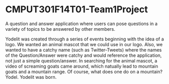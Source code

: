 CMPUT301F14T01-Team1Project
===========================

A question and answer application where users can pose questions in a variety of topics to be answered by other members. 

Yodelit was created through a series of events beginning with the idea of a logo. We wanted an animal mascot that we could use in our logo. Also, we wanted to have a catchy name (such as Twitter-Tweets) where the names of the Question/Answer were catchy and would reference the application, not just a simple question/answer. In searching for the animal mascot, a video of screaming goats came around, which natually lead to mountain goats and a mountain range. Of course, what does one do on a mountain? Yodel. Yodelit was born. 
